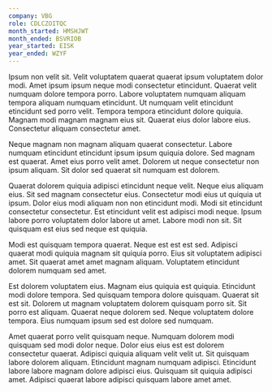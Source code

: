 ```yaml
---
company: VBG
role: CDLCZOITQC
month_started: HMSHJWT
month_ended: BSVRIOB
year_started: EISK
year_ended: WZYF
---
```


Ipsum non velit sit. Velit voluptatem quaerat quaerat ipsum voluptatem dolor modi. Amet ipsum ipsum neque modi consectetur etincidunt. Quaerat velit numquam dolore tempora porro. Labore voluptatem numquam aliquam tempora aliquam numquam etincidunt. Ut numquam velit etincidunt etincidunt sed porro velit. Tempora tempora etincidunt dolore quiquia. Magnam modi magnam magnam eius sit. Quaerat eius dolor labore eius. Consectetur aliquam consectetur amet.

Neque magnam non magnam aliquam quaerat consectetur. Labore numquam etincidunt etincidunt ipsum ipsum quiquia dolore. Sed magnam est quaerat. Amet eius porro velit amet. Dolorem ut neque consectetur non ipsum aliquam. Sit dolor sed quaerat sit numquam est dolorem.

Quaerat dolorem quiquia adipisci etincidunt neque velit. Neque eius aliquam eius. Sit sed magnam consectetur eius. Consectetur modi eius ut quiquia ut ipsum. Dolor eius modi aliquam non non etincidunt modi. Modi sit etincidunt consectetur consectetur. Est etincidunt velit est adipisci modi neque. Ipsum labore porro voluptatem dolor labore ut amet. Labore modi non sit. Sit quisquam est eius sed neque est quiquia.

Modi est quisquam tempora quaerat. Neque est est est sed. Adipisci quaerat modi quiquia magnam sit quiquia porro. Eius sit voluptatem adipisci amet. Sit quaerat amet amet magnam aliquam. Voluptatem etincidunt dolorem numquam sed amet.

Est dolorem voluptatem eius. Magnam eius quiquia est quiquia. Etincidunt modi dolore tempora. Sed quisquam tempora dolore quisquam. Quaerat sit est sit. Dolorem ut magnam voluptatem dolorem quisquam porro sit. Sit porro est aliquam. Quaerat neque dolorem sed. Neque voluptatem dolore tempora. Eius numquam ipsum sed est dolore sed numquam.

Amet quaerat porro velit quisquam neque. Numquam dolorem modi quisquam sed modi dolor neque. Dolor eius eius est est dolorem consectetur quaerat. Adipisci quiquia aliquam velit velit ut. Sit quisquam labore dolorem aliquam. Etincidunt magnam numquam adipisci. Etincidunt labore labore magnam dolore adipisci eius. Quisquam sit quiquia adipisci amet. Adipisci quaerat labore adipisci quisquam labore amet amet.
    